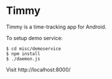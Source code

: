 Timmy
=====

Timmy is a time-tracking app for Android.


To setup demo service:

    $ cd misc/demoservice
    $ npm install
    $ ./daemon.js

Visit http://localhost:8000/
